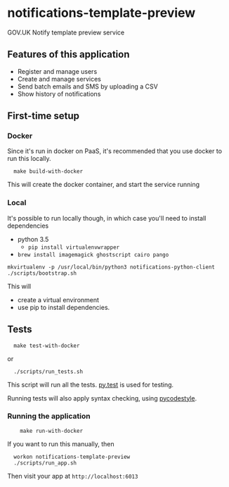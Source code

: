 # notifications-template-preview

GOV.UK Notify template preview service

## Features of this application

 - Register and manage users
 - Create and manage services
 - Send batch emails and SMS by uploading a CSV
 - Show history of notifications

## First-time setup

### Docker

Since it's run in docker on PaaS, it's recommended that you use docker to run this locally.

```shell
  make build-with-docker
```

This will create the docker container, and start the service running

### Local

It's possible to run locally though, in which case you'll need to install dependencies
* python 3.5
  - `pip install virtualenvwrapper`
* `brew install imagemagick ghostscript cairo pango`

```shell
mkvirtualenv -p /usr/local/bin/python3 notifications-python-client
./scripts/bootstrap.sh
```

This will
* create a virtual environment
* use pip to install dependencies.

## Tests

```shell
  make test-with-docker
```

or

```
  ./scripts/run_tests.sh
```
This script will run all the tests. [py.test](http://pytest.org/latest/) is used for testing.

Running tests will also apply syntax checking, using [pycodestyle](https://pypi.python.org/pypi/pycodestyle).


### Running the application

```shell
    make run-with-docker
```

If you want to run this manually, then

```shell
  workon notifications-template-preview
  ./scripts/run_app.sh
```


Then visit your app at `http://localhost:6013`
